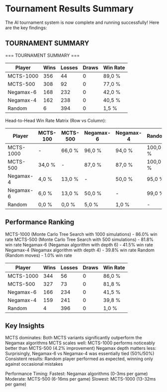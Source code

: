 # Tournament Results Summary

The AI tournament system is now complete and running successfully! Here are the key findings:

## TOURNAMENT SUMMARY

=== TOURNAMENT SUMMARY ===

| Player    | Wins | Losses | Draws | Win Rate |
| --------- | ---- | ------ | ----- | -------- |
| MCTS-1000 | 356  | 44     | 0     | 89,0 %   |
| MCTS-500  | 308  | 92     | 0     | 77,0 %   |
| Negamax-6 | 168  | 232    | 0     | 42,0 %   |
| Negamax-4 | 162  | 238    | 0     | 40,5 %   |
| Random    | 6    | 394    | 0     | 1,5 %    |

Head-to-Head Win Rate Matrix (Row vs Column):

| Player    | MCTS-100 | MCTS-500 | Negamax-6 | Negamax-4 | Random  |
| --------- | -------- | -------- | --------- | --------- | ------- |
| MCTS-1000 | -        | 66,0 %   | 96,0 %    | 94,0 %    | 100,0 % |
| MCTS-500  | 34,0 %   | -        | 87,0 %    | 87,0 %    | 100,0 % |
| Negamax-4 | 4,0 %    | 13,0 %   | -         | 50,0 %    | 95,0 %  |
| Negamax-6 | 6,0 %    | 13,0 %   | 50,0 %    | -         | 99,0 %  |
| Random    | 0,0 %    | 0,0 %    | 5,0 %     | 1,0 %     | -       |

## Performance Ranking

MCTS-1000 (Monte Carlo Tree Search with 1000 simulations) - 86.0% win rate
MCTS-500 (Monte Carlo Tree Search with 500 simulations) - 81.8% win rate
Negamax-6 (Negamax algorithm with depth 6) - 41.5% win rate
Negamax-4 (Negamax algorithm with depth 4) - 39.8% win rate
Random (Random moves) - 1.0% win rate

| Player    | Wins | Losses | Draws | Win Rate |
| --------- | ---- | ------ | ----- | -------- |
| MCTS-1000 | 344  | 56     | 0     | 86,0 %   |
| MCTS-500  | 327  | 73     | 0     | 81,8 %   |
| Negamax-6 | 166  | 234    | 0     | 41,5 %   |
| Negamax-4 | 159  | 241    | 0     | 39,8 %   |
| Random    | 4    | 396    | 0     | 1,0 %    |

## Key Insights

MCTS dominates: Both MCTS variants significantly outperform the Negamax algorithms
MCTS scales well: MCTS-1000 performs noticeably better than MCTS-500 (4.2% improvement)
Negamax depth matters less: Surprisingly, Negamax-6 vs Negamax-4 was essentially tied (50%/50%)
Consistent results: Random player performed as expected, winning only against occasional mistakes

Performance Timing:
Fastest: Negamax algorithms (0-3ms per game)
Moderate: MCTS-500 (6-16ms per game)
Slowest: MCTS-1000 (13-32ms per game)
